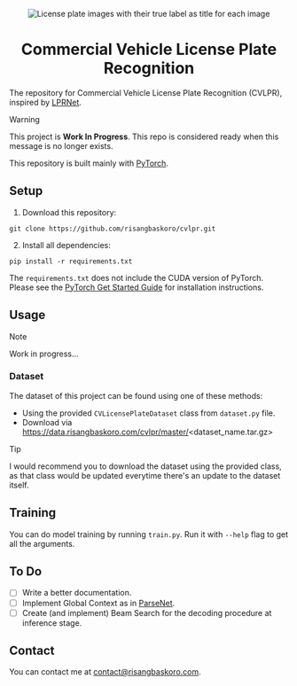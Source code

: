 <p align=center>
  <img src="https://github.com/risangbaskoro/CVLPR/assets/36572342/dcd9ddb6-8b2e-40e2-80db-0479024fdc39)"  alt="License plate images with their true label as title for each image"/>
</p>
<h1 align="center">
    Commercial Vehicle License Plate Recognition
</h1>

The repository for Commercial Vehicle License Plate Recognition (CVLPR), inspired by
[LPRNet](https://arxiv.org/abs/1806.10447).

> [!WARNING]
> This project is **Work In Progress**. This repo is considered ready when this message is no longer exists.

This repository is built mainly with [PyTorch](https://pytorch.org).

## Setup

1. Download this repository:

```shell
git clone https://github.com/risangbaskoro/cvlpr.git
```

2. Install all dependencies:

```shell
pip install -r requirements.txt
```

The `requirements.txt` does not include the CUDA version of PyTorch. Please see the [PyTorch Get Started Guide](https://pytorch.org/get-started/) for installation instructions.

## Usage

> [!NOTE]
> Work in progress...

### Dataset

The dataset of this project can be found using one of these methods:

- Using the provided `CVLicensePlateDataset` class from `dataset.py` file.
- Download via https://data.risangbaskoro.com/cvlpr/master/<dataset_name.tar.gz>

> [!TIP]
> I would recommend you to download the dataset using the provided class, as that class would be updated everytime
> there's an update to the dataset itself.

## Training

You can do model training by running `train.py`. Run it with `--help` flag to get all the arguments.

## To Do

- [ ] Write a better documentation.
- [ ] Implement Global Context as in [ParseNet](https://arxiv.org/abs/1506.04579).
- [ ] Create (and implement) Beam Search for the decoding procedure at inference stage.

## Contact

You can contact me at contact@risangbaskoro.com.
